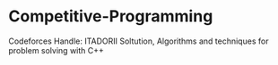 # Competitive-Programming
Codeforces Handle: ITADORII
Soltution, Algorithms and techniques for problem solving with C++

